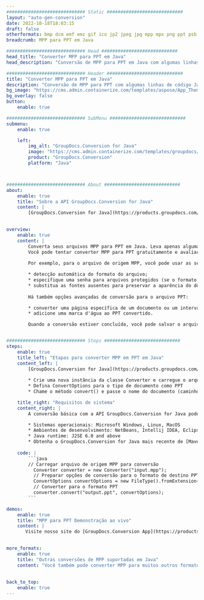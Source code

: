 ```yaml
---
############################# Static ############################
layout: "auto-gen-conversion"
date: 2022-10-18T18:03:15
draft: false
otherformats: bmp dcm emf emz gif ico jp2 jpeg jpg mpp mpx png ppt psb psd svg svgz tga tif tiff webp wmf wmz xer
breadcrumb: MPP para PPT em Java

############################# Head ############################
head_title: "Converter MPP para PPT em Java"
head_description: "Conversão de MPP para PPT em Java com algumas linhas de código. Converta mais de 160 formatos de arquivo usando a API de conversão de documentos do GroupDocs para Java"

############################# Header ############################
title: "Converter MPP para PPT em Java"
description: "Conversão de MPP para PPT com algumas linhas de código Java"
bg_image: "https://cms.admin.containerize.com/templates/aspose/App_Themes/V3/images/bg/header1.png"
bg_overlay: false
button:
    enable: true

############################# SubMenu ############################
submenu:
    enable: true

    left:
        img_alt: "GroupDocs.Conversion for Java"
        image: "https://cms.admin.containerize.com/templates/groupdocs/images/product-logos/90x90-noborder/groupdocs-conversion-java.png"
        product: "GroupDocs.Conversion"
        platform: "Java"



############################# About ############################
about:
    enable: true
    title: "Sobre a API GroupDocs.Conversion for Java"
    content: |
        [GroupDocs.Conversion for Java](https://products.groupdocs.com/conversion/java/) é uma API avançada de conversão de formato de arquivo para conversão entre formatos populares de imagem e documento, como Microsoft Office, OpenDocument, PDF, HTML, e-mail, CAD. e muito mais com apenas algumas linhas de código. A API nativa detecta automaticamente os formatos dos documentos originais e oferece muitas opções para personalizar os documentos convertidos. Juntamente com a função de extrair informações de um documento, ele também suporta o armazenamento em cache dos resultados da conversão para o disco local por padrão. No entanto, qualquer tipo de armazenamento em cache pode ser suportado pela implementação das interfaces apropriadas - Amazon S3, Dropbox, Google Drive, Windows Azure, Reddis ou quaisquer outras.
    

overview:
    enable: true
    content: |
        Converta seus arquivos MPP para PPT em Java. Leva apenas algumas linhas de código Java em qualquer plataforma de sua escolha, como Windows, Linux, macOS.
        Você pode tentar converter MPP para PPT gratuitamente e avaliar a qualidade dos resultados da conversão. Junto com scripts de conversão de arquivo simples, você pode tentar opções mais sofisticadas para carregar o arquivo de origem MPP e armazenar a saída PPT. 
        
        Por exemplo, para o arquivo de origem MPP, você pode usar as seguintes opções de carregamento:

        * detecção automática do formato do arquivo;
        * especifique uma senha para arquivos protegidos (se o formato de arquivo for compatível);
        * substitua as fontes ausentes para preservar a aparência do documento.
        
        Há também opções avançadas de conversão para o arquivo PPT:

        * converter uma página específica de um documento ou um intervalo de páginas;
        * adicione uma marca d'água ao PPT convertido.

        Quando a conversão estiver concluída, você pode salvar o arquivo PPT no caminho do arquivo local ou em qualquer armazenamento de terceiros, como FTP, Amazon S3, Google Drive, Dropbox etc. Observe - para converter MPP para PPT, você não precisa instalar nenhum software adicional, como MS Office, Open Office, Adobe Acrobat Reader etc.


############################# Steps ############################
steps:
    enable: true
    title_left: "Etapas para converter MPP em PPT em Java"
    content_left: |
        [GroupDocs.Conversion for Java](https://products.groupdocs.com/conversion/java/) permite que os desenvolvedores convertam facilmente o arquivo MPP para PPT com algumas linhas de código.
        
        * Crie uma nova instância da classe Converter e carregue o arquivo MPP com o caminho completo
        * Defina ConvertOptions para o tipo de documento como PPT
        * Chame o método convert() e passe o nome do documento (caminho completo) e formato (PPT) como parâmetro

    title_right: "Requisitos de sistema"
    content_right: |
        A conversão básica com a API GroupDocs.Conversion for Java pode ser feita com apenas algumas linhas de código. Nossas APIs são suportadas em todas as principais plataformas e sistemas operacionais. Antes de executar o código abaixo, certifique-se de ter os seguintes pré-requisitos instalados em seu sistema.

        * Sistemas operacionais: Microsoft Windows, Linux, MacOS
        * Ambientes de desenvolvimento: NetBeans, Intellij IDEA, Eclipse, etc.
        * Java runtime: J2SE 6.0 and above
        * Obtenha o GroupDocs.Conversion for Java mais recente de [Maven](https://repository.groupdocs.com/webapp/#/artifacts/browse/tree/General/repo/com/groupdocs/groupdocs-conversion)
         
    code: |
        ```java    
        // Carregar arquivo de origem MPP para conversão
          Converter converter = new Converter("input.mpp");
          // Preparar opções de conversão para o formato de destino PPT
          ConvertOptions convertOptions = new FileType().fromExtension("ppt").getConvertOptions();
          // Converter para o formato PPT
          converter.convert("output.ppt", convertOptions);
        ```

demos:
    enable: true
    title: "MPP para PPT Demonstração ao vivo"
    content: |
       Visite nosso site do [GroupDocs.Conversion App](https://products.groupdocs.app/conversion/family) e experimente a conversão de MPP para PPT agora. A demonstração gratuita tem os seguintes benefícios
          

more_formats:
    enable: true
    title: "Outras conversões de MPP suportadas em Java"
    content: "Você também pode converter MPP para muitos outros formatos de arquivo. Por favor, veja a lista abaixo."
       
       
back_to_top:
    enable: true
---
```


